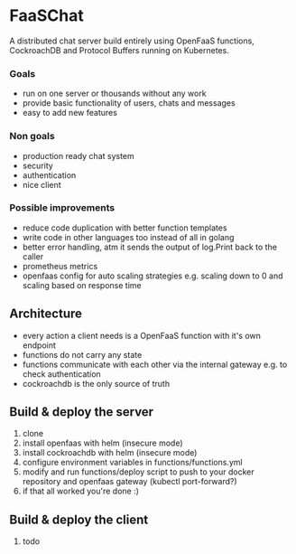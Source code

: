 # FaaSChat
A distributed chat server build entirely using OpenFaaS functions, CockroachDB and Protocol Buffers running on Kubernetes.

### Goals
- run on one server or thousands without any work
- provide basic functionality of users, chats and messages
- easy to add new features

### Non goals
- production ready chat system
- security
- authentication
- nice client

### Possible improvements
- reduce code duplication with better function templates
- write code in other languages too instead of all in golang
- better error handling, atm it sends the output of log.Print back to the caller
- prometheus metrics
- openfaas config for auto scaling strategies e.g. scaling down to 0 and scaling based on response time

## Architecture
- every action a client needs is a OpenFaaS function with it's own endpoint
- functions do not carry any state
- functions communicate with each other via the internal gateway e.g. to check authentication
- cockroachdb is the only source of truth

## Build & deploy the server
1. clone
1. install openfaas with helm (insecure mode)
1. install cockroachdb with helm (insecure mode)
1. configure environment variables in functions/functions.yml
1. modify and run functions/deploy script to push to your docker repository and openfaas gateway (kubectl port-forward?)
1. if that all worked you're done :)

## Build & deploy the client
1. todo